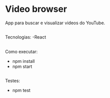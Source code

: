 # Video browser
App para buscar e visualizar videos do YouTube.
##
Tecnologias:
-React
##
Como executar:
- npm install
- npm start
##
Testes:
- npm test
